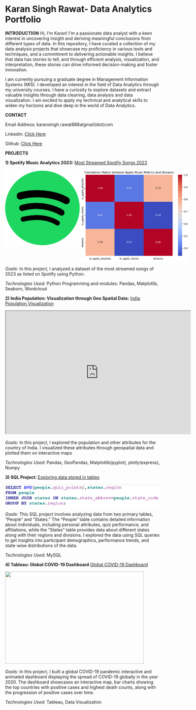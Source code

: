 # Karan Singh Rawat- Data Analytics Portfolio

**INTRODUCTION**
Hi, I'm Karan! I'm a passionate data analyst with a keen interest in uncovering insight and deriving meaningful conclusions from different types of data. In this repository, I have curated a collection of my data analysis projects that showcase my proficiency in various tools and techniques, and a commitment to delivering actionable insights. I believe that data has stories to tell, and through efficient analysis, visualization, and interpretation, these stories can drive informed decision-making and foster innovation.

I am currently pursuing a graduate degree in Management Information Systems (MIS). I developed an interest in the field of Data Analytics through my university courses. I have a curiosity to explore datasets and extract valuable insights through data cleaning, data analysis and data visualization. I am excited to apply my technical and analytical skills to widen my horizons and dive deep in the world of Data Analytics. 

**CONTACT**

Email Address: karansingh.rawat888atgmail(dot)com

Linkedin: [Click Here](www.linkedin.com/in/karan-singh-rawat-ba6412138)

Github: [Click Here](https://github.com/ksrawat888/Karan_Rawat-Portfolio)

**PROJECTS**

**1) Spotify Music Analytics 2023:** [Most Streamed Spotify Songs 2023](https://github.com/ksrawat888/Karan_Rawat-Portfolio/blob/88e904a23da7bdb72aed5963355f232bd8963222/Spotify%202023-%20Data%20Visualizations.ipynb)

<div style="display: flex;">
  <img src="https://raw.githubusercontent.com/ksrawat888/Karan_Rawat-Portfolio/main/Spotify_icon.png" width="250" height="250">
  <img src="https://raw.githubusercontent.com/ksrawat888/Karan_Rawat-Portfolio/main/heatmap.png" width="450" height="300">
</div>

*Goals:* In this project, I analyzed a dataset of the most streamed songs of 2023 as listed on Spotify using Python.

*Technologies Used:* Python Programming and modules: Pandas, Matplotlib, Seaborn, Wordcloud 

**2) India Population: Visualization through Geo Spatial Data:** [India Population Visualization](https://github.com/ksrawat888/Karan_Rawat-Portfolio/blob/main/India%20population-%20Geo%20Spatial%20.py) 
<iframe src= "https://ksrawat888.github.io/Karan_Rawat-Portfolio/population_choropleth.html" width="600" height="400"></iframe>

*Goals:* In this project, I explored the population and other attributes for the country of India. I visualized these attributes through geospatial data and plotted them on interactive maps

*Technologies Used:* Pandas, GeoPandas, Matplotlib(pyplot), plotly(express), Numpy

**3) SQL Project:** [Exploring data stored in tables](https://github.com/ksrawat888/Karan_Rawat-Portfolio/blob/main/SQL%20Portfolio.pdf)

![SQL Code](https://raw.githubusercontent.com/ksrawat888/Karan_Rawat-Portfolio/main/SQL%20Code.png)

*Goals:* This SQL project involves analyzing data from two primary tables, “People” and “States.” The “People” table contains detailed information about individuals, including personal attributes, quiz performance, and affiliations, while the “States” table provides data about different states along with their regions and divisions. I explored the data using SQL queries to get insights into participant demographics, performance trends, and state-wise distributions of the data.

*Technologies Used:* MySQL

**4) Tableau: Global COVID-19 Dashboard** [Global COVID-19 Dashboard](https://public.tableau.com/app/profile/karan.rawat8623/viz/GlobalCOVID-19Dashboard_17041653241670/COVID-19GLOBALVIEW#1)

<img src="https://github.com/ksrawat888/Karan_Rawat-Portfolio/main/Tableau-Emblem.png" width="450" height="300">

*Goals:* In this project, I built a global COVID-19 pandemic interactive and animated dashboard displaying the spread of COVID-19 globally in the year 2020. 
The dashboard showcases an interactive map, bar charts showing the top countries with positive cases and highest death counts, along with the progression of positive cases over time. 

*Technologies Used:* Tableau, Data Visualization 
